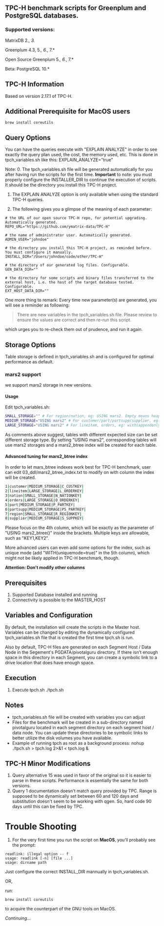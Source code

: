 
## TPC-H benchmark scripts for Greenplum and PostgreSQL databases.

### Supported versions:
MatrixDB 2.*, 3.*

Greenplum 4.3, 5.*, 6.*, 7.*

Open Source Greenplum 5.*, 6.*, 7.*

Beta: PostgreSQL 10.*

## TPC-H Information
Based on version 2.17.1 of TPC-H.

## Additional Prerequisite for MacOS users
```shell
brew install coreutils
```

## Query Options

You can have the queries execute with "EXPLAIN ANALYZE" in order to see exactly the 
query plan used, the cost, the memory used, etc.  This is done in tpch_variables.sh
like this:
EXPLAIN_ANALYZE="true"

Note:
0. The tpch_variables.sh file will be generated automatically for you after having
run the scripts for the first time. **Important** to note: you must properly 
configure the INSTALLER_DIR to continue the execution of scripts. It should be
the directory you install this TPC-H project. 

1. The EXPLAIN ANALYZE option is only available when using the standard TPC-H 
queries.
   
2. The following gives you a glimpse of the meaning of each parameter:
```shell
# the URL of our open source TPC-H repo, for potential upgrading. Automatically generated.
REPO_URL="https://github.com/ymatrix-data/TPC-H"

# the name of administrator user. Automatically generated.
ADMIN_USER="johndoe"

# the directory you install this TPC-H project, as reminded before. You must configure it manually.
INSTALL_DIR="/Users/johndoe/code/other/TPC-H"

# the directory of our generated log files. Configurable.
GEN_DATA_DIR=""

# the directory for some scripts and binary files transferred to the external host, i.e. the host of the target database tested. Configurable.
EXT_HOST_DATA_DIR=""
```

One more thing to remark: 
Every time new parameter(s) are generated, you will see a reminder
as following:
> There are new variables in the tpch_variables.sh file.  Please review to ensure the values are correct and then re-run this script.

which urges you to re-check them out of prudence, and run it again.

## Storage Options
Table storage is defined in tpch_variables.sh and is configured for optimal performance as default. 

### mars2 support
we support mars2 storage in new versions. 

#### Usage
Edit tpch_variables.sh:
```bash
SMALL_STORAGE="" # For region/nation, eg: USING mars2. Empty means heap
MEDIUM_STORAGE="USING mars2" # For customer/part/partsupp/supplier, eg: with(appendonly=true, orientation=column), USING mars2. Empty means heap
LARGE_STORAGE="USING mars2" # For lineitem, orders, eg: with(appendonly=true, orientation=column, compresstype=1z4), USING mars2. Empty means heap
```
As comments above suggest, tables with different expected size can be set different storage type. By setting "USING mars2", corresponding tables will use mars2 storages and a mars2_btree index will be created for each table.

#### Advanced tuning for mars2_btree index
In order to let mars_btree indexes work best for TPC-H benchmark, user can edit 03_ddl/mars2_btree_index.txt to modify on with column the index will be created.
```bash
1|customer|MEDIUM_STORAGE|C_CUSTKEY|
2|lineitem|LARGE_STORAGE|L_ORDERKEY|
3|nation|SMALL_STORAGE|N_NATIONKEY|
4|orders|LARGE_STORAGE|O_ORDERKEY|
5|part|MEDIUM_STORAGE|P_PARTKEY|
6|partsupp|MEDIUM_STORAGE|PS_PARTKEY|
7|region|SMALL_STORAGE|R_REGIONKEY|
8|supplier|MEDIUM_STORAGE|S_SUPPKEY|
```
Please focus on the 4th column, which will be exactly as the parameter of "USING mars2_btree()" inside the brackets. Multiple keys are allowable, such as "KEY1,KEY2". 

More advanced users can even add some options for the index, such as unique mode (add "WITH(uniquemode=true)" in the 5th column), which might not be likely applied in TPC-H benchmark, though.

**Attention: Don't modify other columns**


## Prerequisites
1. Supported Database installed and running
2. Connectivity is possible to the MASTER_HOST

## Variables and Configuration
By default, the installation will create the scripts in the Master host. 
Variables can be changed by editing the dynamically configured tpch_variables.sh file
that is created the first time tpch.sh is run.  

Also by default, TPC-H files are generated on each Segment Host / Data Node in the 
Segement's PGDATA/pivotalguru directory.  If there isn't enough space in this directory
in each Segment, you can create a symbolic link to a drive location that does have 
enough space.



## Execution
1. Execute tpch.sh
./tpch.sh


## Notes
- tpch_variables.sh file will be created with variables you can adjust
- Files for the benchmark will be created in a sub-directory named pivotalguru located 
in each segment directory on each segment host / data node.
You can update these directories to be symbolic links to better utilize the disk 
volumes you have available.
- Example of running tpch as root as a background process:
nohup ./tpch.sh > tpch.log 2>&1 < tpch.log &


## TPC-H Minor Modifications
1. Query alternative 15 was used in favor of the original so it is easier to parse in
these scripts.  Performance is essentially the same for both versions.
2. Query 1 documentation doesn't match query provided by TPC.  Range is supposed to be
dynamically set between 60 and 120 days and substitution doesn't seem to be working
with qgen.  So, hard code 90 days until this can be fixed by TPC.

# Trouble Shooting
1. For the very first time you run the script on **MacOS**, you'll probably see the prompt:
```shell
readlink: illegal option -- f
usage: readlink [-n] [file ...]
usage: dirname path
```
Just configure the correct INSTALL_DIR mannually in tpch_variables.sh.

OR,

run:
```shell
brew install coreutils
```
to acquire the counterpart of the GNU tools on MacOS.

*Continuing...*
